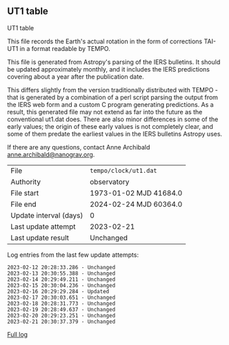 
## UT1 table

UT1 table

This file records the Earth's actual rotation in the form of
corrections TAI-UT1 in a format readable by TEMPO.

This file is generated from Astropy's parsing of the IERS
bulletins. It should be updated approximately monthly, and it
includes the IERS predictions covering about a year after the
publication date.

This differs slightly from the version traditionally distributed
with TEMPO - that is generated by a combination of a perl script
parsing the output from the IERS web form and a custom C program
generating predictions. As a result, this generated file may not
extend as far into the future as the conventional ut1.dat does.
There are also minor differences in some of the early values; the
origin of these early values is not completely clear, and some of
them predate the earliest values in the IERS bulletins Astropy uses.

If there are any questions, contact Anne Archibald
<anne.archibald@nanograv.org>.

|     |     |
|:--- |:--- |
| File | `tempo/clock/ut1.dat` |
| Authority | observatory |
| File start | 1973-01-02 MJD 41684.0 |
| File end | 2024-02-24 MJD 60364.0 |
| Update interval (days) | 0 |
| Last update attempt | 2023-02-21 |
| Last update result | Unchanged |

Log entries from the last few update attempts:
```
2023-02-12 20:28:33.286 - Unchanged
2023-02-13 20:30:55.388 - Unchanged
2023-02-14 20:29:49.211 - Unchanged
2023-02-15 20:30:04.236 - Unchanged
2023-02-16 20:29:29.284 - Updated
2023-02-17 20:30:03.651 - Unchanged
2023-02-18 20:28:31.773 - Unchanged
2023-02-19 20:28:49.637 - Unchanged
2023-02-20 20:29:23.251 - Unchanged
2023-02-21 20:30:37.379 - Unchanged
```
[Full log](https://raw.githubusercontent.com/ipta/pulsar-clock-corrections/main/log/tempo/clock/ut1.dat.log)

